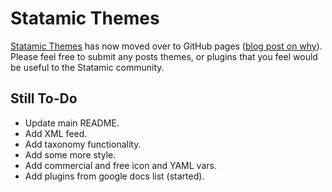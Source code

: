 # Statamic Themes

[Statamic Themes](http://www.statamicthemes.com) has now moved over to GitHub pages ([blog post on why](http://www.statamicthemes.com/articles/moving-to-github-pages/)). Please feel free to submit any posts themes, or plugins that you feel would be useful to the Statamic community.

## Still To-Do

- Update main README.
- Add XML feed.
- Add taxonomy functionality.
- Add some more style.
- Add commercial and free icon and YAML vars.
- Add plugins from google docs list (started).
